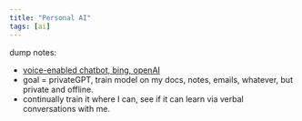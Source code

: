 ```yaml
---
title: "Personal AI"
tags: [ai]
---
```


dump notes:

- [voice-enabled chatbot, bing, openAI](https://saiharishcherukuri.medium.com/real-time-speech-recognition-and-voice-enabled-ai-chatbot-integration-using-bing-and-openai-80f3709d870f)
- goal = privateGPT, train model on my docs, notes, emails, whatever, but private and offline.
- continually train it where I can, see if it can learn via verbal conversations with me.
